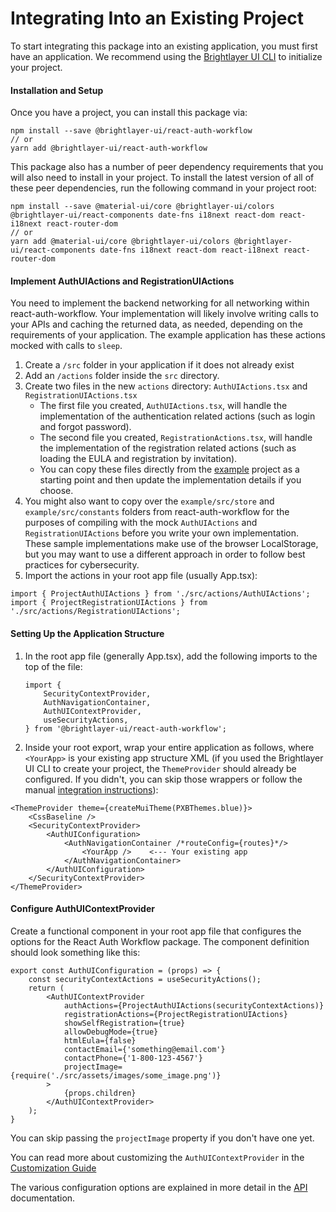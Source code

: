 # Integrating Into an Existing Project

To start integrating this package into an existing application, you must first have an application. We recommend using the [Brightlayer UI CLI](https://www.npmjs.com/package/@brightlayer-ui/cli) to initialize your project. 


#### Installation and Setup

Once you have a project, you can install this package via:
```shell
npm install --save @brightlayer-ui/react-auth-workflow
// or
yarn add @brightlayer-ui/react-auth-workflow
```

This package also has a number of peer dependency requirements that you will also need to install in your project. To install the latest version of all of these peer dependencies, run the following command in your project root:
```
npm install --save @material-ui/core @brightlayer-ui/colors @brightlayer-ui/react-components date-fns i18next react-dom react-i18next react-router-dom
// or
yarn add @material-ui/core @brightlayer-ui/colors @brightlayer-ui/react-components date-fns i18next react-dom react-i18next react-router-dom
```

#### Implement AuthUIActions and RegistrationUIActions

You need to implement the backend networking for all networking within react-auth-workflow. Your implementation will likely involve writing calls to your APIs and caching the returned data, as needed, depending on the requirements of your application. The example application has these actions mocked with calls to `sleep`.

1. Create a `/src` folder in your application if it does not already exist
2. Add an `/actions` folder inside the `src` directory.
3. Create two files in the new `actions` directory: `AuthUIActions.tsx` and `RegistrationUIActions.tsx`
    - The first file you created, `AuthUIActions.tsx`, will handle the implementation of the authentication related actions (such as login and forgot password).
    - The second file you created, `RegistrationActions.tsx`, will handle the implementation of the registration related actions (such as loading the EULA and registration by invitation).
    - You can copy these files directly from the [example](https://github.com/brightlayer-ui/react-workflows/tree/master/login-workflow/example) project as a starting point and then update the implementation details if you choose.
4. You might also want to copy over the `example/src/store` and `example/src/constants` folders from react-auth-workflow for the purposes of compiling with the mock `AuthUIActions` and `RegistrationUIActions` before you write your own implementation. These sample implementations make use of the browser LocalStorage, but you may want to use a different approach in order to follow best practices for cybersecurity.
5. Import the actions in your root app file (usually App.tsx):
```
import { ProjectAuthUIActions } from './src/actions/AuthUIActions';
import { ProjectRegistrationUIActions } from './src/actions/RegistrationUIActions';
```


#### Setting Up the Application Structure

1. In the root app file (generally App.tsx), add the following imports to the top of the file:

    ```tsx
    import {
        SecurityContextProvider,
        AuthNavigationContainer,
        AuthUIContextProvider,
        useSecurityActions,
    } from '@brightlayer-ui/react-auth-workflow';
    ```
2. Inside your root export, wrap your entire application as follows, where `<YourApp>` is your existing app structure XML (if you used the Brightlayer UI CLI to create your project, the `ThemeProvider` should already be configured. If you didn't, you can skip those wrappers or follow the manual [integration instructions](https://brightlayer-ui.github.io/development/frameworks-web/react)):

```tsx
<ThemeProvider theme={createMuiTheme(PXBThemes.blue)}>
    <CssBaseline />
    <SecurityContextProvider>
        <AuthUIConfiguration>
            <AuthNavigationContainer /*routeConfig={routes}*/>
                <YourApp />    <--- Your existing app
            </AuthNavigationContainer>
        </AuthUIConfiguration>
    </SecurityContextProvider>
</ThemeProvider>
``` 


#### Configure AuthUIContextProvider

Create a functional component in your root app file that configures the options for the React Auth Workflow package. The component definition should look something like this:

```tsx
export const AuthUIConfiguration = (props) => {
    const securityContextActions = useSecurityActions();
    return (
        <AuthUIContextProvider
            authActions={ProjectAuthUIActions(securityContextActions)}
            registrationActions={ProjectRegistrationUIActions}
            showSelfRegistration={true}
            allowDebugMode={true}
            htmlEula={false}
            contactEmail={'something@email.com'}
            contactPhone={'1-800-123-4567'}
            projectImage={require('./src/assets/images/some_image.png')}
        >
            {props.children}
        </AuthUIContextProvider>
    );
}
```
You can skip passing the `projectImage` property if you don't have one yet.

You can read more about customizing the `AuthUIContextProvider` in the [Customization Guide](https://github.com/brightlayer-ui/react-workflows/tree/master/login-workflow/docs/customization.md) 

The various configuration options are explained in more detail in the [API](https://github.com/brightlayer-ui/react-workflows/tree/master/login-workflow/docs/API.md) documentation.
